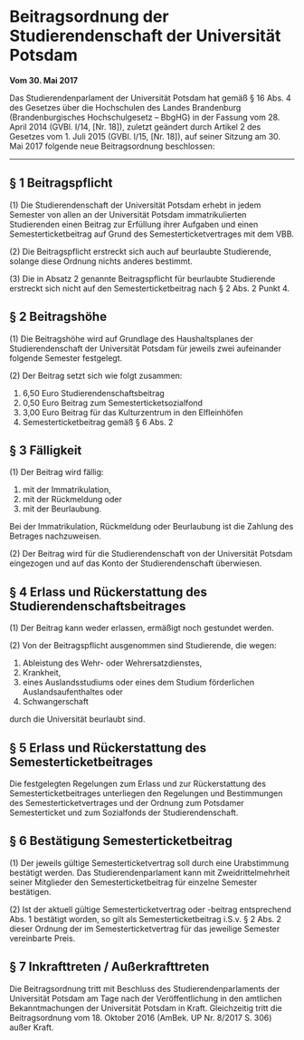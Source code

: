 # Beitragsordnung der Studierendenschaft der Universität Potsdam
**Vom 30. Mai 2017**

Das Studierendenparlament der Universität Potsdam hat gemäß § 16 Abs. 4 des Gesetzes über die Hochschulen des Landes Brandenburg (Brandenburgisches Hochschulgesetz – BbgHG) in der Fassung vom 28. April 2014 (GVBl. I/14, [Nr. 18]), zuletzt geändert durch Artikel 2 des Gesetzes vom 1. Juli 2015 (GVBl. I/15, [Nr. 18]), auf seiner Sitzung am 30. Mai 2017 folgende neue Beitragsordnung beschlossen:

----------


## § 1 Beitragspflicht

(1) Die Studierendenschaft der Universität Potsdam erhebt in jedem Semester von allen an der Universität Potsdam immatrikulierten Studierenden einen Beitrag zur Erfüllung ihrer Aufgaben und einen Semesterticketbeitrag auf Grund des Semesterticketvertrages mit dem VBB.

(2) Die Beitragspflicht erstreckt sich auch auf beurlaubte Studierende, solange diese Ordnung nichts anderes bestimmt.

(3) Die in Absatz 2 genannte Beitragspflicht für beurlaubte Studierende erstreckt sich nicht auf den Semesterticketbeitrag nach § 2 Abs. 2 Punkt 4.


## § 2 Beitragshöhe

(1) Die Beitragshöhe wird auf Grundlage des Haushaltsplanes der Studierendenschaft der Universität Potsdam für jeweils zwei aufeinander folgende Semester festgelegt.

(2) Der Beitrag setzt sich wie folgt zusammen:

1. 6,50 Euro Studierendenschaftsbeitrag
2. 0,50 Euro Beitrag zum Semesterticketsozialfond
3. 3,00 Euro Beitrag für das Kulturzentrum in den Elfleinhöfen
4. Semesterticketbeitrag gemäß § 6 Abs. 2


## § 3 Fälligkeit

(1) Der Beitrag wird fällig:

1. mit der Immatrikulation,
2. mit der Rückmeldung oder
3. mit der Beurlaubung.

Bei der Immatrikulation, Rückmeldung oder Beurlaubung ist die Zahlung des Betrages nachzuweisen.

(2) Der Beitrag wird für die Studierendenschaft von der Universität Potsdam eingezogen und auf das Konto der Studierendenschaft überwiesen.


## § 4 Erlass und Rückerstattung des Studierendenschaftsbeitrages

(1) Der Beitrag kann weder erlassen, ermäßigt noch gestundet werden.

(2) Von der Beitragspflicht ausgenommen sind Studierende, die wegen:

1. Ableistung des Wehr- oder Wehrersatzdienstes,
2. Krankheit,
3. eines Auslandsstudiums oder eines dem Studium förderlichen Auslandsaufenthaltes oder
4. Schwangerschaft

durch die Universität beurlaubt sind.


## § 5 Erlass und Rückerstattung des Semesterticketbeitrages

Die festgelegten Regelungen zum Erlass und zur Rückerstattung des Semesterticketbeitrages unterliegen den Regelungen und Bestimmungen des Semesterticketvertrages und der Ordnung zum Potsdamer Semesterticket und zum Sozialfonds der Studierendenschaft.


## § 6 Bestätigung Semesterticketbeitrag

(1) Der jeweils gültige Semesterticketvertrag soll durch eine Urabstimmung bestätigt werden. Das Studierendenparlament kann mit Zweidrittelmehrheit seiner Mitglieder den Semesterticketbeitrag für einzelne Semester bestätigen.

(2) Ist der aktuell gültige Semesterticketvertrag oder -beitrag entsprechend Abs. 1 bestätigt worden, so gilt als Semesterticketbeitrag i.S.v. § 2 Abs. 2 dieser Ordnung der im Semesterticketvertrag für das jeweilige Semester vereinbarte Preis.


## § 7 Inkrafttreten / Außerkrafttreten

Die Beitragsordnung tritt mit Beschluss des Studierendenparlaments der Universität Potsdam am Tage nach der Veröffentlichung in den amtlichen Bekanntmachungen der Universität Potsdam in Kraft. Gleichzeitig tritt die Beitragsordnung vom 18. Oktober 2016 (AmBek. UP Nr. 8/2017 S. 306) außer Kraft.
